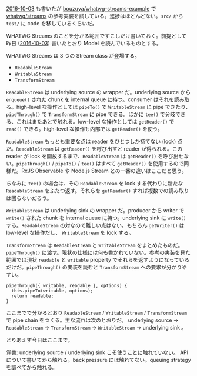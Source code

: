 [2016-10-03][] も書いたが [bouzuya/whatwg-streams-example][] で [whatwg/streams][] の参考実装を試している。進捗はほとんどない。`src/` から `test/` に code を移しているくらいだ。

WHATWG Streams のことを分かる範囲ですこしだけ書いておく。前提として昨日 ([2016-10-03][]) 書いたとおり Model を読んでいるものとする。

WHATWG Streams は 3 つの Stream class が登場する。

- `ReadableStream`
- `WritableStream`
- `TransformStream`

`ReadableStream` は underlying source の wrapper だ。underlying source から `enqueue()` された chunk を internal queue に持つ。consumer はそれを読み取る。high-level な操作としては `pipeTo()` で `WritableStream` に pipe できたり、`pipeThrough()` で `TransformStream` に pipe できる。ほかに `tee()` で分岐できる、これはまたあとで触れる。low-level な操作としては `getReader()` で `read()` できる。high-level な操作も内部では `getReader()` を使う。

`ReadableStream` もっとも重要な点は reader をひとつしか持てない (lock) 点だ。`ReadableStream` は `getReader()` を呼び出すと reader が得られる。この reader が lock を開放するまで、`ReadableStream` は `getReader()` を呼び出せない。`pipeThrough()` / `pipeTo()` / `tee()` はすべて `getReader()` を使用するので同様だ。RxJS Observable や Node.js Stream との一番の違いはここだと思う。

ちなみに `tee()` の場合は、その `ReadableStream` を lock する代わりに新たな `ReadableStream` をふたつ返す。それらを `getReader()` すれば複数での読み取りは困らないだろう。

`WritableStream` は underlying sink の wrapper だ。producer から writer で `write()` された chunk を internal queue に持つ。underlying sink に `write()` する。`ReadableStream` の対なので難しい点はない。もちろん `getWriter()` は low-level な操作だし、 `WritableStream` を lock する。

`TransformStream` は `ReadableStream` と `WritableStream` をまとめたものだ。`pipeThrough()` に渡す。現状の仕様には何も書かれていない。参考の実装を見た範囲では現状 `readable` と `writable` property でそれらを返すようになっているだけだ。`pipeThrough()` の実装を読むと `TransformStream` への要求が分かりやすい。

```
pipeThrough({ writable, readable }, options) {
  this.pipeTo(writable, options);
  return readable;
}
```

ここまでで分かるとおり `ReadableStream` / `WritableStream` / `TransformStream` で pipe chain をつくる。主な流れは次のとおりだ。 underlying source -> `ReadableStream` -> `TransformStream` -> `WritableStream` -> underlying sink 。

とりあえず今日はここまで。

覚書: underlying source / underlying sink こそ使うことに触れていない。 API について書いてから触れる。back pressure には触れてない。queuing strategy を調べてから触れる。

[2016-10-03]: https://blog.bouzuya.net/2016/10/03/
[bouzuya/whatwg-streams-example]: https://github.com/bouzuya/whatwg-streams-example
[whatwg/streams]: https://github.com/whatwg/streams
